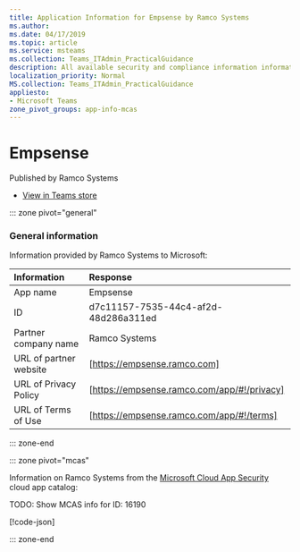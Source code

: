 ```yaml
---
title: Application Information for Empsense by Ramco Systems
ms.author: 
ms.date: 04/17/2019
ms.topic: article
ms.service: msteams
ms.collection: Teams_ITAdmin_PracticalGuidance
description: All available security and compliance information information for Empsense, its data handling policies, its Microsoft Cloud App Security app catalog information, and security/compliance information in the CSA STAR registry.
localization_priority: Normal
MS.collection: Teams_ITAdmin_PracticalGuidance
appliesto:
- Microsoft Teams
zone_pivot_groups: app-info-mcas
---
```

# Empsense

Published by Ramco Systems
* <a href="https://teams.microsoft.com/l/app/d7c11157-7535-44c4-af2d-48d286a311ed" target="_blank">View in Teams store</a>

::: zone pivot="general"

### General information

Information provided by Ramco Systems to Microsoft:

| **Information** | **Response** |
|:----------------|:-------------|
| App name | Empsense |
| ID | d7c11157-7535-44c4-af2d-48d286a311ed |
| Partner company name | Ramco Systems |
| URL of partner website | [https://empsense.ramco.com] |
| URL of Privacy Policy | [https://empsense.ramco.com/app/#!/privacy] |
| URL of Terms of Use | [https://empsense.ramco.com/app/#!/terms] |

::: zone-end


::: zone pivot="mcas"

Information on Ramco Systems from the [Microsoft Cloud App Security](https://www.microsoft.com/en-us/enterprise-mobility-security/cloud-app-security) cloud app catalog:

TODO: Show MCAS info for ID: 16190

[!code-json[](./json/16190.json)]

::: zone-end

